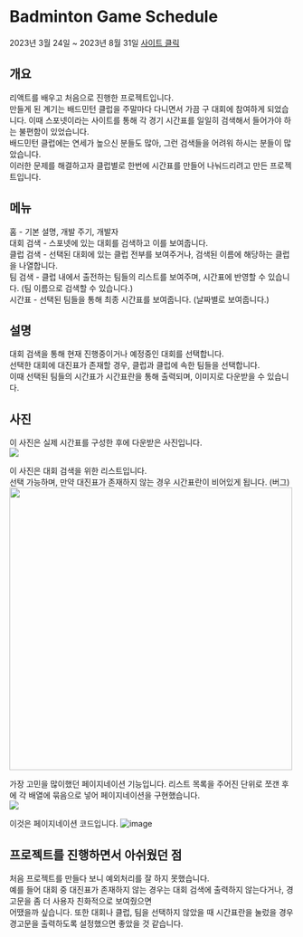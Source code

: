 # Badminton Game Schedule  
2023년 3월 24일 ~ 2023년 8월 31일
<a href="https://dunzae2.netlify.app">사이트 클릭</a>

## 개요  
리액트를 배우고 처음으로 진행한 프로젝트입니다.  
만들게 된 계기는 배드민턴 클럽을 주말마다 다니면서 가끔 구 대회에 참여하게 되었습니다.
이때 스포넷이라는 사이트를 통해 각 경기 시간표를 일일히 검색해서 들어가야 하는 불편함이 있었습니다.  
배드민턴 클럽에는 연세가 높으신 분들도 많아, 그런 검색들을 어려워 하시는 분들이 많았습니다.  
이러한 문제를 해결하고자 클럽별로 한번에 시간표를 만들어 나눠드리려고 만든 프로젝트입니다.

## 메뉴
홈 - 기본 설명, 개발 주기, 개발자  
대회 검색 - 스포넷에 있는 대회를 검색하고 이를 보여줍니다.  
클럽 검색 - 선택된 대회에 있는 클럽 전부를 보여주거나, 검색된 이름에 해당하는 클럽을 나열합니다.  
팀 검색 - 클럽 내에서 출전하는 팀들의 리스트를 보여주며, 시간표에 반영할 수 있습니다. (팀 이름으로 검색할 수 있습니다.)  
시간표 - 선택된 팀들을 통해 최종 시간표를 보여줍니다. (날짜별로 보여줍니다.)  

## 설명  
대회 검색을 통해 현재 진행중이거나 예정중인 대회를 선택합니다.  
선택한 대회에 대진표가 존재할 경우, 클럽과 클럽에 속한 팀들을 선택합니다.  
이때 선택된 팀들의 시간표가 시간표란을 통해 출력되며, 이미지로 다운받을 수 있습니다.

## 사진
이 사진은 실제 시간표를 구성한 후에 다운받은 사진입니다.  
<img src="https://user-images.githubusercontent.com/137369425/257323726-0126a6cd-9750-4ee4-8a9d-c19667684731.png" />  

이 사진은 대회 검색을 위한 리스트입니다.  
선택 가능하며, 만약 대진표가 존재하지 않는 경우 시간표란이 비어있게 됩니다. (버그)  
<img src="https://private-user-images.githubusercontent.com/183177837/385126728-e637f4ad-64cb-429d-adf7-07f885f2b8db.PNG?jwt=eyJhbGciOiJIUzI1NiIsInR5cCI6IkpXVCJ9.eyJpc3MiOiJnaXRodWIuY29tIiwiYXVkIjoicmF3LmdpdGh1YnVzZXJjb250ZW50LmNvbSIsImtleSI6ImtleTUiLCJleHAiOjE3MzEzODI0MDYsIm5iZiI6MTczMTM4MjEwNiwicGF0aCI6Ii8xODMxNzc4MzcvMzg1MTI2NzI4LWU2MzdmNGFkLTY0Y2ItNDI5ZC1hZGY3LTA3Zjg4NWYyYjhkYi5QTkc_WC1BbXotQWxnb3JpdGhtPUFXUzQtSE1BQy1TSEEyNTYmWC1BbXotQ3JlZGVudGlhbD1BS0lBVkNPRFlMU0E1M1BRSzRaQSUyRjIwMjQxMTEyJTJGdXMtZWFzdC0xJTJGczMlMkZhd3M0X3JlcXVlc3QmWC1BbXotRGF0ZT0yMDI0MTExMlQwMzI4MjZaJlgtQW16LUV4cGlyZXM9MzAwJlgtQW16LVNpZ25hdHVyZT1jNDczZWM2NGFiMWE0MzQ4OWE5YjlhZjQ4MDVmYTA0ODNkYWFmZGZjNWU1NGNiMjk4OTkwMTcxMjRhMzhkZDk4JlgtQW16LVNpZ25lZEhlYWRlcnM9aG9zdCJ9.ChOWb68t6IFhCwi1-c3qfnBuOE0QwvqM0QL8FwiwO2s" width="500" height="500" />  

가장 고민을 많이했던 페이지네이션 기능입니다.
리스트 목록을 주어진 단위로 쪼갠 후에 각 배열에 묶음으로 넣어 페이지네이션을 구현했습니다.  
<img src="https://private-user-images.githubusercontent.com/183177837/385127569-fd0446ab-4a17-4f57-b756-3652172b83b1.PNG?jwt=eyJhbGciOiJIUzI1NiIsInR5cCI6IkpXVCJ9.eyJpc3MiOiJnaXRodWIuY29tIiwiYXVkIjoicmF3LmdpdGh1YnVzZXJjb250ZW50LmNvbSIsImtleSI6ImtleTUiLCJleHAiOjE3MzEzODIwNjUsIm5iZiI6MTczMTM4MTc2NSwicGF0aCI6Ii8xODMxNzc4MzcvMzg1MTI3NTY5LWZkMDQ0NmFiLTRhMTctNGY1Ny1iNzU2LTM2NTIxNzJiODNiMS5QTkc_WC1BbXotQWxnb3JpdGhtPUFXUzQtSE1BQy1TSEEyNTYmWC1BbXotQ3JlZGVudGlhbD1BS0lBVkNPRFlMU0E1M1BRSzRaQSUyRjIwMjQxMTEyJTJGdXMtZWFzdC0xJTJGczMlMkZhd3M0X3JlcXVlc3QmWC1BbXotRGF0ZT0yMDI0MTExMlQwMzIyNDVaJlgtQW16LUV4cGlyZXM9MzAwJlgtQW16LVNpZ25hdHVyZT02ZDU0NGE3MDdmZmFkMTFiZjkxMDYyNjJmYzkyNjdlYWNmNTdlMTg3YmMxMjYwMDk0Y2ZjZDI1NmQzY2NmZTU4JlgtQW16LVNpZ25lZEhlYWRlcnM9aG9zdCJ9.KdzjQwvMCKrQRt1c8FjvsMqRio21jytlwEx6BgVnYBY"  />  

이것은 페이지네이션 코드입니다.
![image](https://github.com/user-attachments/assets/f1267e4a-669e-4078-a8c9-81d7db649005)  


## 프로젝트를 진행하면서 아쉬웠던 점  
처음 프로젝트를 만들다 보니 예외처리를 잘 하지 못했습니다.  
예를 들어 대회 중 대진표가 존재하지 않는 경우는 대회 검색에 출력하지 않는다거나, 경고문을 좀 더 사용자 친화적으로 보여줬으면  
어땠을까 싶습니다. 또한 대회나 클럽, 팀을 선택하지 않았을 때 시간표란을 눌렀을 경우 경고문을 출력하도록 설정했으면 좋았을 것 같습니다.
